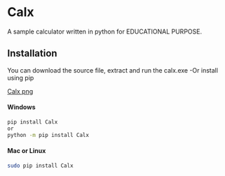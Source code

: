# Calx
A sample calculator written in python for EDUCATIONAL PURPOSE.

  
## Installation
You can download the source file, extract and run the calx.exe
	-Or
install using pip


[Calx png](https://github.com/moriire/Calx/tree/assets/pycal.PNG)

#### Windows
```sh
pip install Calx
or
python -m pip install Calx
```

#### Mac or Linux
```sh
sudo pip install Calx
```
